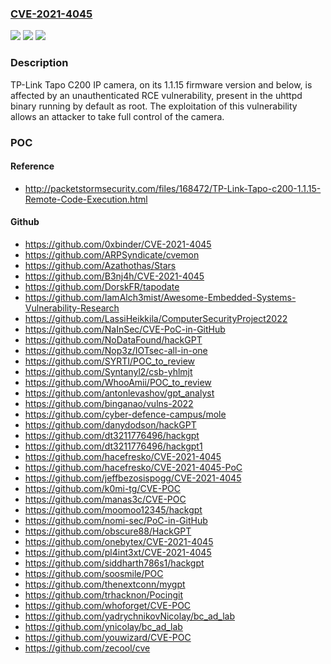 ### [CVE-2021-4045](https://cve.mitre.org/cgi-bin/cvename.cgi?name=CVE-2021-4045)
![](https://img.shields.io/static/v1?label=Product&message=Tapo%20C200&color=blue)
![](https://img.shields.io/static/v1?label=Version&message=1.15%3C%3D%201.15%20&color=brighgreen)
![](https://img.shields.io/static/v1?label=Vulnerability&message=CWE-77%20Improper%20Neutralization%20of%20Special%20Elements%20used%20in%20a%20Command%20('Command%20Injection')&color=brighgreen)

### Description

TP-Link Tapo C200 IP camera, on its 1.1.15 firmware version and below, is affected by an unauthenticated RCE vulnerability, present in the uhttpd binary running by default as root. The exploitation of this vulnerability allows an attacker to take full control of the camera.

### POC

#### Reference
- http://packetstormsecurity.com/files/168472/TP-Link-Tapo-c200-1.1.15-Remote-Code-Execution.html

#### Github
- https://github.com/0xbinder/CVE-2021-4045
- https://github.com/ARPSyndicate/cvemon
- https://github.com/Azathothas/Stars
- https://github.com/B3nj4h/CVE-2021-4045
- https://github.com/DorskFR/tapodate
- https://github.com/IamAlch3mist/Awesome-Embedded-Systems-Vulnerability-Research
- https://github.com/LassiHeikkila/ComputerSecurityProject2022
- https://github.com/NaInSec/CVE-PoC-in-GitHub
- https://github.com/NoDataFound/hackGPT
- https://github.com/Nop3z/IOTsec-all-in-one
- https://github.com/SYRTI/POC_to_review
- https://github.com/Syntanyl2/csb-yhlmjt
- https://github.com/WhooAmii/POC_to_review
- https://github.com/antonlevashov/gpt_analyst
- https://github.com/binganao/vulns-2022
- https://github.com/cyber-defence-campus/mole
- https://github.com/danydodson/hackGPT
- https://github.com/dt3211776496/hackgpt
- https://github.com/dt3211776496/hackgpt1
- https://github.com/hacefresko/CVE-2021-4045
- https://github.com/hacefresko/CVE-2021-4045-PoC
- https://github.com/jeffbezosispogg/CVE-2021-4045
- https://github.com/k0mi-tg/CVE-POC
- https://github.com/manas3c/CVE-POC
- https://github.com/moomoo12345/hackgpt
- https://github.com/nomi-sec/PoC-in-GitHub
- https://github.com/obscure88/HackGPT
- https://github.com/onebytex/CVE-2021-4045
- https://github.com/pl4int3xt/CVE-2021-4045
- https://github.com/siddharth786s1/hackgpt
- https://github.com/soosmile/POC
- https://github.com/thenextconn/mygpt
- https://github.com/trhacknon/Pocingit
- https://github.com/whoforget/CVE-POC
- https://github.com/yadrychnikovNicolay/bc_ad_lab
- https://github.com/ynicolay/bc_ad_lab
- https://github.com/youwizard/CVE-POC
- https://github.com/zecool/cve

